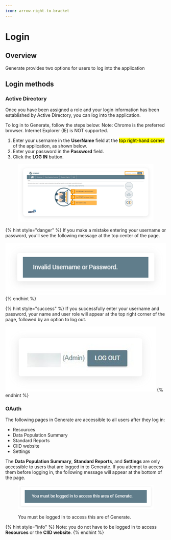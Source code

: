 ```yaml
---
icon: arrow-right-to-bracket
---
```


# Login

## Overview

Generate provides two options for users to log into the application

## Login methods

### Active Directory

Once you have been assigned a role and your login information has been established by Active Directory, you can log into the application.

To log in to Generate, follow the steps below: Note: Chrome is the preferred browser. Internet Explorer (IE) is NOT supported.

1. Enter your username in the **UserName** field at the <mark style="background-color:yellow;">top right-hand corner</mark> of the application, as shown below.
2. Enter your password in the **Password** field.
3. Click the **LOG IN** button.

<figure><img src="../.gitbook/assets/image (130).png" alt=""><figcaption></figcaption></figure>

{% hint style="danger" %}
If you make a mistake entering your username or password, you’ll see the following message at the top center of the page.

![](<../.gitbook/assets/image (47).png>)
{% endhint %}

{% hint style="success" %}
If you successfully enter your username and password, your name and user role will appear at the top right corner of the page, followed by an option to log out.

![](<../.gitbook/assets/image (183).png>)
{% endhint %}

### OAuth





The following pages in Generate are accessible to all users after they log in:

* Resources
* Data Population Summary
* Standard Reports
* CIID website
* Settings

The **Data Population Summary**, **Standard Reports**, and **Settings** are only accessible to users that are logged in to Generate. If you attempt to access them before logging in, the following message will appear at the bottom of the page.

<figure><img src="../.gitbook/assets/image (179).png" alt=""><figcaption><p>You must be logged in to access this are of Generate.</p></figcaption></figure>

{% hint style="info" %}
Note: you do not have to be logged in to access **Resources** or the **CIID website**.
{% endhint %}

